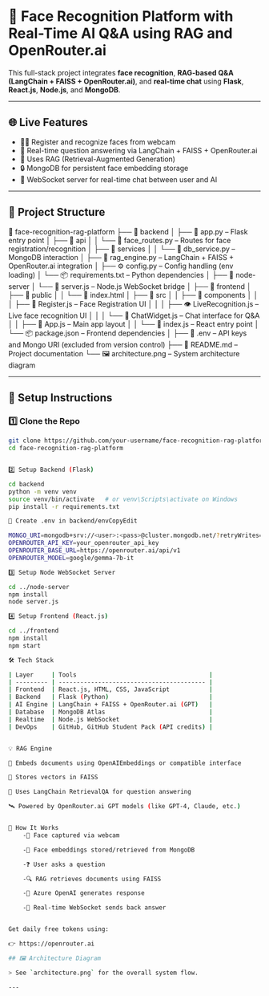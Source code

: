 # 🧠 Face Recognition Platform with Real-Time AI Q&A using RAG and OpenRouter.ai

This full-stack project integrates **face recognition**, **RAG-based Q&A (LangChain + FAISS + OpenRouter.ai)**, and **real-time chat** using **Flask**, **React.js**, **Node.js**, and **MongoDB**.

---

## 🌐 Live Features

- 🧑‍💻 Register and recognize faces from webcam
- 🤖 Real-time question answering via LangChain + FAISS + OpenRouter.ai
- 🧠 Uses RAG (Retrieval-Augmented Generation)
- 🔒 MongoDB for persistent face embedding storage
- 🔌 WebSocket server for real-time chat between user and AI

---

## 📁 Project Structure


📁 face-recognition-rag-platform
├── 📁 backend
│ ├── 📝 app.py – Flask entry point
│ ├── 📁 api
│ │ └── 📝 face_routes.py – Routes for face registration/recognition
│ ├── 📁 services
│ │ └── 📝 db_service.py – MongoDB interaction
│ ├── 🧠 rag_engine.py – LangChain + FAISS + OpenRouter.ai integration
│ ├── ⚙️ config.py – Config handling (env loading)
│ └── 📦 requirements.txt – Python dependencies
│
├── 📁 node-server
│ └── 📝 server.js – Node.js WebSocket bridge
│
├── 📁 frontend
│ ├── 📁 public
│ │ └── 📝 index.html
│ ├── 📁 src
│ │ ├── 📁 components
│ │ │ ├── 🧑 Register.js – Face Registration UI
│ │ │ ├── 👁️ LiveRecognition.js – Live face recognition UI
│ │ │ └── 💬 ChatWidget.js – Chat interface for Q&A
│ │ ├── 🧩 App.js – Main app layout
│ │ └── 📍 index.js – React entry point
│ └── 📦 package.json – Frontend dependencies
│
├── 🔐 .env – API keys and Mongo URI (excluded from version control)
├── 📘 README.md – Project documentation
└── 🖼️ architecture.png – System architecture diagram


---

## 🚀 Setup Instructions

### 1️⃣ Clone the Repo

```bash
git clone https://github.com/your-username/face-recognition-rag-platform.git
cd face-recognition-rag-platform


2️⃣ Setup Backend (Flask)

cd backend
python -m venv venv
source venv/bin/activate   # or venv\Scripts\activate on Windows
pip install -r requirements.txt

🔐 Create .env in backend/envCopyEdit

MONGO_URI=mongodb+srv://<user>:<pass>@cluster.mongodb.net/?retryWrites=true&w=majority
OPENROUTER_API_KEY=your_openrouter_api_key
OPENROUTER_BASE_URL=https://openrouter.ai/api/v1
OPENROUTER_MODEL=google/gemma-7b-it

3️⃣ Setup Node WebSocket Server

cd ../node-server
npm install
node server.js

4️⃣ Setup Frontend (React.js)

cd ../frontend
npm install
npm start

🛠️ Tech Stack

| Layer     | Tools                                     |
| --------- | ----------------------------------------- |
| Frontend  | React.js, HTML, CSS, JavaScript           |
| Backend   | Flask (Python)                            |
| AI Engine | LangChain + FAISS + OpenRouter.ai (GPT)   |
| Database  | MongoDB Atlas                             |
| Realtime  | Node.js WebSocket                         |
| DevOps    | GitHub, GitHub Student Pack (API credits) |


💡 RAG Engine

📌 Embeds documents using OpenAIEmbeddings or compatible interface

📁 Stores vectors in FAISS

🧠 Uses LangChain RetrievalQA for question answering

🛰️ Powered by OpenRouter.ai GPT models (like GPT-4, Claude, etc.)


🧠 How It Works
    -📸 Face captured via webcam

    -🔐 Face embeddings stored/retrieved from MongoDB

    -❓ User asks a question

    -🔍 RAG retrieves documents using FAISS

    -🧠 Azure OpenAI generates response

    -💬 Real-time WebSocket sends back answer


Get daily free tokens using:

👉 https://openrouter.ai

## 🖼️ Architecture Diagram

> See `architecture.png` for the overall system flow.

---